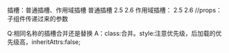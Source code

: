 插槽：普通插槽、作用域插槽
普通插槽
    <template slot="xx">...</template> 2.5
    <template v-slot:xx>...</template>2.6
作用域插槽：
    <template slot="xx" slot-scop="props">...</template> 2.5
    <template v-slot:xx="props" >...</template>2.6    //props：子组件传递过来的参数

Q:相同名称的插槽合并还是替换
A：class:合并。style:注意优先级，后加载的优先级高，inheritAttrs:false;
